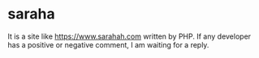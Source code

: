 # saraha 
It is a site like https://www.sarahah.com written by PHP.
If any developer has a positive or negative comment, I am waiting for a reply.

